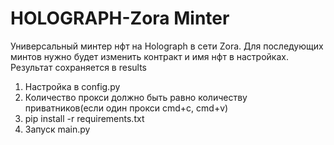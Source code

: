 # HOLOGRAPH-Zora Minter

Универсальный минтер нфт на Holograph в сети Zora. 
Для последующих минтов нужно будет изменить контракт и имя нфт в настройках.
Результат сохраняется в results

1. Настройка в config.py
2. Количество прокси должно быть равно количеству приватников(если один прокси cmd+c, cmd+v)
3. pip install -r requirements.txt
4. Запуск main.py